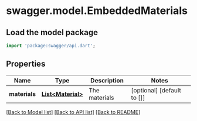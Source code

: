# swagger.model.EmbeddedMaterials

## Load the model package
```dart
import 'package:swagger/api.dart';
```

## Properties
Name | Type | Description | Notes
------------ | ------------- | ------------- | -------------
**materials** | [**List&lt;Material&gt;**](Material.md) | The materials | [optional] [default to []]

[[Back to Model list]](../README.md#documentation-for-models) [[Back to API list]](../README.md#documentation-for-api-endpoints) [[Back to README]](../README.md)

